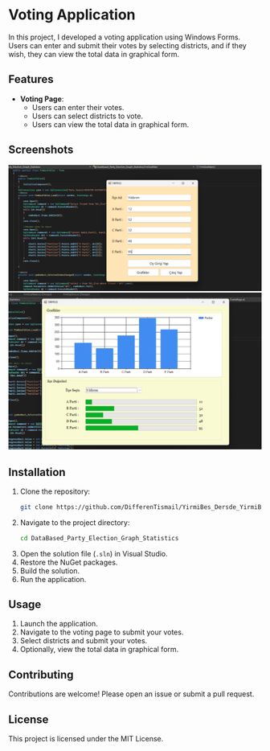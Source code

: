 # Voting Application

In this project, I developed a voting application using Windows Forms. Users can enter and submit their votes by selecting districts, and if they wish, they can view the total data in graphical form.

## Features

- **Voting Page**: 
  - Users can enter their votes.
  - Users can select districts to vote.
  - Users can view the total data in graphical form.

## Screenshots

![Voting Page](oygiris.png)
![Data Page](genelVeriler.png)
## Installation

1. Clone the repository:
    ```bash
    git clone https://github.com/DifferenTismail/YirmiBes_Dersde_YirmiBes_Proje.git
    ```
2. Navigate to the project directory:
    ```bash
    cd DataBased_Party_Election_Graph_Statistics
    ```
3. Open the solution file (`.sln`) in Visual Studio.
4. Restore the NuGet packages.
5. Build the solution.
6. Run the application.

## Usage

1. Launch the application.
2. Navigate to the voting page to submit your votes.
3. Select districts and submit your votes.
4. Optionally, view the total data in graphical form.

## Contributing

Contributions are welcome! Please open an issue or submit a pull request.

## License

This project is licensed under the MIT License.
